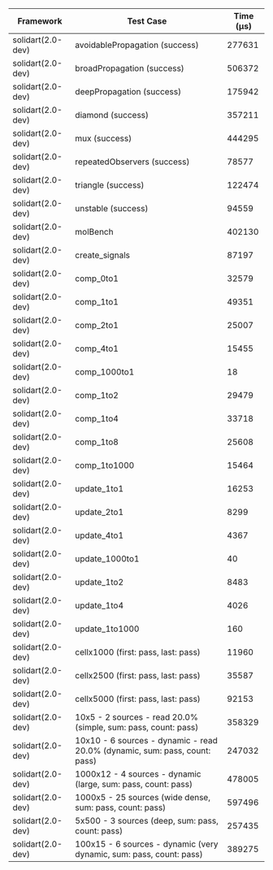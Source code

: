 | Framework | Test Case | Time (μs) |
| --- | --- | --- |
| solidart(2.0-dev) | avoidablePropagation (success) | 277631 |
| solidart(2.0-dev) | broadPropagation (success) | 506372 |
| solidart(2.0-dev) | deepPropagation (success) | 175942 |
| solidart(2.0-dev) | diamond (success) | 357211 |
| solidart(2.0-dev) | mux (success) | 444295 |
| solidart(2.0-dev) | repeatedObservers (success) | 78577 |
| solidart(2.0-dev) | triangle (success) | 122474 |
| solidart(2.0-dev) | unstable (success) | 94559 |
| solidart(2.0-dev) | molBench | 402130 |
| solidart(2.0-dev) | create_signals | 87197 |
| solidart(2.0-dev) | comp_0to1 | 32579 |
| solidart(2.0-dev) | comp_1to1 | 49351 |
| solidart(2.0-dev) | comp_2to1 | 25007 |
| solidart(2.0-dev) | comp_4to1 | 15455 |
| solidart(2.0-dev) | comp_1000to1 | 18 |
| solidart(2.0-dev) | comp_1to2 | 29479 |
| solidart(2.0-dev) | comp_1to4 | 33718 |
| solidart(2.0-dev) | comp_1to8 | 25608 |
| solidart(2.0-dev) | comp_1to1000 | 15464 |
| solidart(2.0-dev) | update_1to1 | 16253 |
| solidart(2.0-dev) | update_2to1 | 8299 |
| solidart(2.0-dev) | update_4to1 | 4367 |
| solidart(2.0-dev) | update_1000to1 | 40 |
| solidart(2.0-dev) | update_1to2 | 8483 |
| solidart(2.0-dev) | update_1to4 | 4026 |
| solidart(2.0-dev) | update_1to1000 | 160 |
| solidart(2.0-dev) | cellx1000 (first: pass, last: pass) | 11960 |
| solidart(2.0-dev) | cellx2500 (first: pass, last: pass) | 35587 |
| solidart(2.0-dev) | cellx5000 (first: pass, last: pass) | 92153 |
| solidart(2.0-dev) | 10x5 - 2 sources - read 20.0% (simple, sum: pass, count: pass) | 358329 |
| solidart(2.0-dev) | 10x10 - 6 sources - dynamic - read 20.0% (dynamic, sum: pass, count: pass) | 247032 |
| solidart(2.0-dev) | 1000x12 - 4 sources - dynamic (large, sum: pass, count: pass) | 478005 |
| solidart(2.0-dev) | 1000x5 - 25 sources (wide dense, sum: pass, count: pass) | 597496 |
| solidart(2.0-dev) | 5x500 - 3 sources (deep, sum: pass, count: pass) | 257435 |
| solidart(2.0-dev) | 100x15 - 6 sources - dynamic (very dynamic, sum: pass, count: pass) | 389275 |
